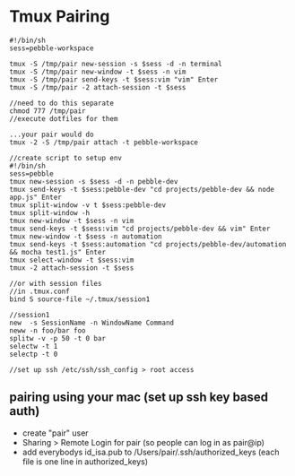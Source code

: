 # Tmux Pairing

	#!/bin/sh                                                                                                   
  	sess=pebble-workspace
 
  	tmux -S /tmp/pair new-session -s $sess -d -n terminal
  	tmux -S /tmp/pair new-window -t $sess -n vim
  	tmux -S /tmp/pair send-keys -t $sess:vim "vim" Enter
 	tmux -S /tmp/pair -2 attach-session -t $sess

    //need to do this separate
 	chmod 777 /tmp/pair
    //execute dotfiles for them
	
	...your pair would do
	tmux -2 -S /tmp/pair attach -t pebble-workspace

	//create script to setup env
	#!/bin/sh                                                                                                   
  	sess=pebble
  	tmux new-session -s $sess -d -n pebble-dev
  	tmux send-keys -t $sess:pebble-dev "cd projects/pebble-dev && node app.js" Enter
  	tmux split-window -v t $sess:pebble-dev
  	tmux split-window -h
  	tmux new-window -t $sess -n vim
  	tmux send-keys -t $sess:vim "cd projects/pebble-dev && vim" Enter
 	tmux new-window -t $sess -n automation
 	tmux send-keys -t $sess:automation "cd projects/pebble-dev/automation && mocha test1.js" Enter
 	tmux select-window -t $sess:vim
 	tmux -2 attach-session -t $sess
	
	//or with session files
	//in .tmux.conf
	bind S source-file ~/.tmux/session1
	
	//session1
	new  -s SessionName -n WindowName Command
	neww -n foo/bar foo
	splitw -v -p 50 -t 0 bar
	selectw -t 1 
	selectp -t 0
	
	//set up ssh /etc/ssh/ssh_config > root access

## pairing using your mac (set up ssh key based auth)

- create "pair" user
- Sharing > Remote Login for pair (so people can log in as pair@ip)
- add everybodys id_isa.pub to /Users/pair/.ssh/authorized_keys (each file is one line in authorized_keys)


